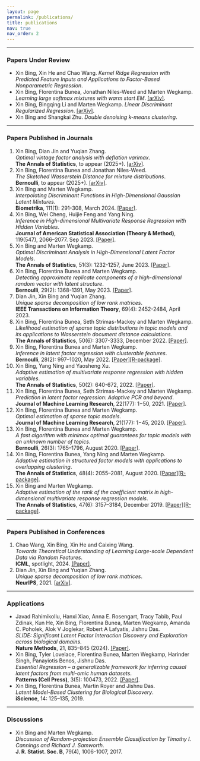 ```yaml
---
layout: page
permalink: /publications/
title: publications 
nav: true
nav_order: 2
---
```


---
### Papers Under Review

- Xin Bing, Xin He and Chao Wang. *Kernel Ridge Regression with Predicted Feature Inputs and Applications to Factor-Based Nonparametric Regression*.
- Xin Bing, Florentina Bunea, Jonathan Niles-Weed and Marten Wegkamp. *Learning large softmax mixtures with warm start EM*. [[arXiv]](https://arxiv.org/abs/2409.09903).
- Xin Bing, Bingqing Li and Marten Wegkamp. *Linear Discriminant Regularized Regression*. [[arXiv]](https://arxiv.org/abs/2402.14260).
- Xin Bing and Shangkai Zhu. *Double denoising k-means clustering*.

--- 

### Papers Published in Journals

1. Xin Bing, Dian Jin and Yuqian Zhang. <br> *Optimal vintage factor analysis with deflation varimax*. <br>  **The Annals of Statistics**, to appear (2025+). [[arXiv]](https://arxiv.org/abs/2310.10545).
2. Xin Bing, Florentina Bunea and Jonathan Niles-Weed. <br> *The Sketched Wasserstein Distance for mixture distributions*. <br> **Bernoulli**, to appear (2025+). [[arXiv]](https://arxiv.org/abs/2206.12768).
3. Xin Bing and Marten Wegkamp. <br> *Interpolating Discriminant Functions in High-Dimensional Gaussian Latent Mixtures*. <br> **Biometrika**, 111(1): 291-308, March 2024. [[Paper]](https://academic.oup.com/biomet/advance-article-abstract/doi/10.1093/biomet/asad037/7192166).
4. Xin Bing, Wei Cheng, Huijie Feng and Yang Ning. <br> *Inference in High-dimensional Multivariate Response Regression with Hidden Variables*. <br>  **Journal of American Statistical Association (Theory & Method)**, 119(547), 2066–2077. Sep 2023. [[Paper]](https://www.tandfonline.com/doi/abs/10.1080/01621459.2023.2241701).
5. Xin Bing and Marten Wegkamp. <br> *Optimal Discriminant Analysis in High-Dimensional Latent Factor Models*. <br>  **The Annals of Statistics**, 51(3): 1232-1257, June 2023. [[Paper]](https://projecteuclid.org/journals/annals-of-statistics/volume-51/issue-3/Optimal-discriminant-analysis-in-high-dimensional-latent-factor-models/10.1214/23-AOS2289.short).
6. Xin Bing, Florentina Bunea and Marten Wegkamp. <br> *Detecting approximate replicate components of a high-dimensional random vector with latent structure*. <br>  **Bernoulli**, 29(2): 1368-1391, May 2023. [[Paper]](https://projecteuclid.org/journals/bernoulli/volume-29/issue-2/Detecting-approximate-replicate-components-of-a-high-dimensional-random-vector/10.3150/22-BEJ1502.short).
7. Dian Jin, Xin Bing and Yuqian Zhang.<br> *Unique sparse decomposition of low rank matrices*. <br> **IEEE Transactions on Information Theory**, 69(4): 2452-2484, April 2023. 
8. Xin Bing, Florentina Bunea, Seth Strimas-Mackey and Marten Wegkamp.<br> *Likelihood estimation of sparse topic distributions in topic models and its applications to Wasserstein document distance calculations*. <br>  **The Annals of Statistics**, 50(6): 3307-3333, December 2022. [[Paper]](https://projecteuclid.org/journals/annals-of-statistics/volume-50/issue-6/Likelihood-estimation-of-sparse-topic-distributions-in-topic-models-and/10.1214/22-AOS2229.short).
9. Xin Bing, Florentina Bunea and Marten Wegkamp. <br>*Inference in latent factor regression with clusterable features*. <br>  **Bernoulli**, 28(2): 997–1020, May 2022. [[Paper]](https://doi.org/10.3150/21-BEJ1374)[[R-package]](https://github.com/bingx1990/LoveER).
10. Xin Bing, Yang Ning and Yaosheng Xu. <br>*Adaptive estimation of multivariate response regression with hidden variables*. <br>  **The Annals of Statistics**, 50(2): 640-672, 2022. [[Paper]](https://projecteuclid.org/journals/annals-of-statistics/volume-50/issue-2/Adaptive-estimation-in-multivariate-response-regression-with-hidden-variables/10.1214/21-AOS2059.short).
11. Xin Bing, Florentina Bunea, Seth Strimas-Mackey and Marten Wegkamp.<br> *Prediction in latent factor regression: Adaptive PCR and beyond*. <br> **Journal of Machine Learning Research**, 22(177): 1−50, 2021. [[Paper]](https://www.jmlr.org/papers/v22/20-768.html).
12. Xin Bing, Florentina Bunea and Marten Wegkamp.<br> *Optimal estimation of sparse topic models*. <br> **Journal of Machine Learning Research**, 21(177): 1−45, 2020. [[Paper]](https://jmlr.org/papers/volume21/20-079/20-079.pdf).
13. Xin Bing, Florentina Bunea and Marten Wegkamp. <br> *A fast algorithm with minimax optimal guarantees for topic models with an unknown number of topics*. <br> **Bernoulli**, 26(3): 1765–1796, August 2020. [[Paper]](https://projecteuclid.org/journals/bernoulli/volume-26/issue-3/A-fast-algorithm-with-minimax-optimal-guarantees-for-topic-models/10.3150/19-BEJ1166.short).
14. Xin Bing, Florentina Bunea, Yang Ning and Marten Wegkamp.<br> *Adaptive estimation in structured factor models with applications to overlapping clustering*. <br> **The Annals of Statistics**, 48(4): 2055–2081, August 2020. [[Paper]](https://projecteuclid.org/journals/annals-of-statistics/volume-48/issue-4/Adaptive-estimation-in-structured-factor-models-with-applications-to-overlapping/10.1214/19-AOS1877.short)[[R-package]](https://github.com/bingx1990/LoveER).
15. Xin Bing and Marten Wegkamp. <br> *Adaptive estimation of the rank of the coefficient matrix in high-dimensional multivariate response regression models*. <br> **The Annals of Statistics**, 47(6): 3157–3184, December 2019. [[Paper]](https://projecteuclid.org/journals/annals-of-statistics/volume-47/issue-6/Adaptive-estimation-of-the-rank-of-the-coefficient-matrix-in/10.1214/18-AOS1774.short)[[R-package]](https://github.com/bingx1990/STRS).

--- 

### Papers Published in Conferences

1. Chao Wang, Xin Bing, Xin He and Caixing Wang. <br> *Towards Theoretical Understanding of Learning Large-scale Dependent Data via Random Features*. <br> **ICML**, spotlight, 2024. [[Paper]](https://openreview.net/pdf?id=eY4jrFe6Qc).
2. Dian Jin, Xin Bing and Yuqian Zhang. <br> *Unique sparse decomposition of low rank matrices*. <br> **NeurIPS**, 2021. [[arXiv]](https://openreview.net/pdf?id=2GapPLFKvA).

--- 

### Applications

- Javad Rahimikollu, Hanxi Xiao, Anna E. Rosengart, Tracy Tabib, Paul Zdinak, Kun He, Xin Bing, Florentina Bunea, Marten Wegkamp, Amanda C. Poholek, Alok V Joglekar, Robert A Lafyatis, Jishnu Das. <br> *SLIDE: Significant Latent Factor Interaction Discovery and Exploration across biological domains*. <br> **Nature Methods**, 21, 835–845 (2024). [[Paper]](https://www.nature.com/articles/s41592-024-02175-z).
- Xin Bing, Tyler Lovelace, Florentina Bunea, Marten Wegkamp, Harinder Singh, Panayiotis Benos, Jishnu Das. <br> *Essential Regression – a generalizable framework for inferring causal latent factors from multi-omic human datasets*. <br> **Patterns (Cell Press)**, 3(5): 100473, 2022. [[Paper]](https://www.sciencedirect.com/science/article/pii/S2666389922000538).
- Xin Bing, Florentina Bunea, Martin Royer and Jishnu Das. <br> *Latent Model-Based Clustering for Biological Discovery*. <br> **iScience**, 14: 125–135, 2019.

--- 

### Discussions 
- Xin Bing and Marten Wegkamp. <br> *Discussion of Random-projection Ensemble Classification by Timothy I. Cannings and Richard J. Samworth*. <br>  **J. R. Statist. Soc. B**, 79(4), 1006-1007, 2017.
